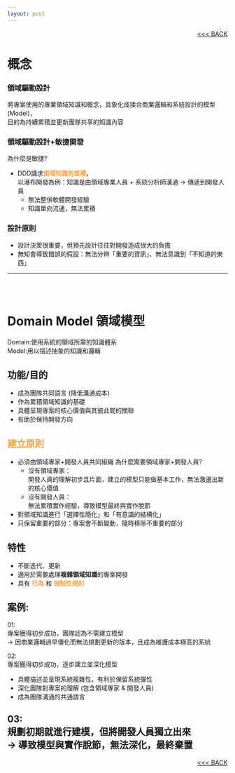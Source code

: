 ```yaml
---
layout: post
---
```


<div style="text-align:right;"><a href="/d-d-d.html"><<< BACK</a><br/></div>

# 概念 <br/>

### 領域驅動設計
  將專案使用的專業領域知識和概念，具象化成揉合商業邏輯和系統設計的模型(Model)， \
  目的為持續累積並更新團隊共享的知識內容

### 領域驅動設計+敏捷開發
  為什麼是敏捷?
  - DDD講求<font color="#FFA042">**領域知識的累積**</font>， \
  以瀑布開發為例：知識是由領域專業人員 + 系統分析師溝通 -> 傳遞到開發人員
    - 無法整併軟體開發經驗
    - 知識單向流通，無法累積

### 設計原則
  - 設計決策很重要，但預先設計往往對開發造成很大的負擔
  - 無知會導致錯誤的假設：無法分辨「重要的資訊」、無法意識到「不知道的東西」

---
<br/><br/>

# Domain Model 領域模型
  Domain:使用系統的領域所需的知識體系\
  Model:用以描述抽象的知識和邏輯


## 功能/目的
  - 成為團隊共同語言 (降低溝通成本)
  - 作為累積領域知識的基礎
  - 具體呈現專案的核心價值與其彼此間的關聯
  - 有助於保持開發方向

## <font color="#FFA042">**建立原則**</font>
  - 必須由領域專家+開發人員共同組織
    為什麼需要領域專家+開發人員?
      - 沒有領域專家：\
      開發人員的理解初步且片面，建立的模型只能做基本工作，無法激盪出新的核心價值
      - 沒有開發人員：\
      無法累積實作經驗，導致模型最終與實作脫節
  - 對領域知識進行「選擇性簡化」和「有意識的結構化」
  - 只保留重要的部分：專案會不斷變動，隨時移除不重要的部分

## 特性
  - 不斷迭代、更新
  - 適用於需要處理**複雜領域知識**的專案開發
  - 具有 <font color="#FFA042">**行為**</font> 和 <font color="#FFA042">**強制性規則**</font>


## 案例:
  01: \
   專案獲得初步成功，團隊認為不需建立模型 \
   -> 因商業邏輯過早僵化而無法規劃更新的版本，且成為維護成本極高的系統

   02: \
   專案獲得初步成功，逐步建立並深化模型
   - 具體描述並呈現系統複雜性，有利於保留系統彈性
   - 深化團隊對專案的理解 (包含領域專家 & 開發人員)
   - 成為團隊溝通的共通語言

  03: \
   規劃初期就進行建模，但將開發人員獨立出來 \
   -> 導致模型與實作脫節，無法深化，最終棄置
---

<div style="text-align:right;"><a href="/d-d-d.html"><<< BACK</a><br/></div>